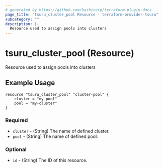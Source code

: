 ```yaml
---
# generated by https://github.com/hashicorp/terraform-plugin-docs
page_title: "tsuru_cluster_pool Resource - terraform-provider-tsuru"
subcategory: ""
description: |-
  Resource used to assign pools into clusters
---
```


# tsuru_cluster_pool (Resource)

Resource used to assign pools into clusters



<!-- schema generated by tfplugindocs -->
## Example Usage

```hcl
resource "tsuru_cluster_pool" "cluster-pool" {
	cluster = "my-pool"
	pool = "my-cluster"
}
```
### Required

* `cluster` - (String) The name of defined cluster.
* `pool` - (String) The name of defined pool.

### Optional

* `id` - (String) The ID of this resource.



